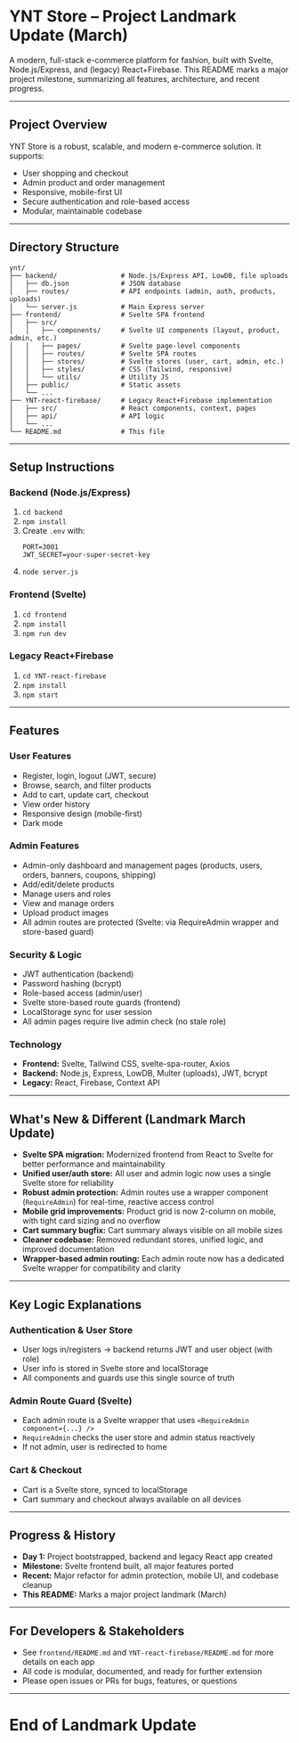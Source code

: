 # YNT Store – Project Landmark Update (March)

A modern, full-stack e-commerce platform for fashion, built with Svelte, Node.js/Express, and (legacy) React+Firebase. This README marks a major project milestone, summarizing all features, architecture, and recent progress.

---

## Project Overview
YNT Store is a robust, scalable, and modern e-commerce solution. It supports:
- User shopping and checkout
- Admin product and order management
- Responsive, mobile-first UI
- Secure authentication and role-based access
- Modular, maintainable codebase

---

## Directory Structure

```
ynt/
├── backend/                # Node.js/Express API, LowDB, file uploads
│   ├── db.json             # JSON database
│   ├── routes/             # API endpoints (admin, auth, products, uploads)
│   └── server.js           # Main Express server
├── frontend/               # Svelte SPA frontend
│   ├── src/
│   │   ├── components/     # Svelte UI components (layout, product, admin, etc.)
│   │   ├── pages/          # Svelte page-level components
│   │   ├── routes/         # Svelte SPA routes
│   │   ├── stores/         # Svelte stores (user, cart, admin, etc.)
│   │   ├── styles/         # CSS (Tailwind, responsive)
│   │   └── utils/          # Utility JS
│   ├── public/             # Static assets
│   └── ...
├── YNT-react-firebase/     # Legacy React+Firebase implementation
│   ├── src/                # React components, context, pages
│   ├── api/                # API logic
│   └── ...
└── README.md               # This file
```

---

## Setup Instructions

### Backend (Node.js/Express)
1. `cd backend`
2. `npm install`
3. Create `.env` with:
   ```
   PORT=3001
   JWT_SECRET=your-super-secret-key
   ```
4. `node server.js`

### Frontend (Svelte)
1. `cd frontend`
2. `npm install`
3. `npm run dev`

### Legacy React+Firebase
1. `cd YNT-react-firebase`
2. `npm install`
3. `npm start`

---

## Features

### User Features
- Register, login, logout (JWT, secure)
- Browse, search, and filter products
- Add to cart, update cart, checkout
- View order history
- Responsive design (mobile-first)
- Dark mode

### Admin Features
- Admin-only dashboard and management pages (products, users, orders, banners, coupons, shipping)
- Add/edit/delete products
- Manage users and roles
- View and manage orders
- Upload product images
- All admin routes are protected (Svelte: via RequireAdmin wrapper and store-based guard)

### Security & Logic
- JWT authentication (backend)
- Password hashing (bcrypt)
- Role-based access (admin/user)
- Svelte store-based route guards (frontend)
- LocalStorage sync for user session
- All admin pages require live admin check (no stale role)

### Technology
- **Frontend:** Svelte, Tailwind CSS, svelte-spa-router, Axios
- **Backend:** Node.js, Express, LowDB, Multer (uploads), JWT, bcrypt
- **Legacy:** React, Firebase, Context API

---

## What's New & Different (Landmark March Update)
- **Svelte SPA migration:** Modernized frontend from React to Svelte for better performance and maintainability
- **Unified user/auth store:** All user and admin logic now uses a single Svelte store for reliability
- **Robust admin protection:** Admin routes use a wrapper component (`RequireAdmin`) for real-time, reactive access control
- **Mobile grid improvements:** Product grid is now 2-column on mobile, with tight card sizing and no overflow
- **Cart summary bugfix:** Cart summary always visible on all mobile sizes
- **Cleaner codebase:** Removed redundant stores, unified logic, and improved documentation
- **Wrapper-based admin routing:** Each admin route now has a dedicated Svelte wrapper for compatibility and clarity

---

## Key Logic Explanations

### Authentication & User Store
- User logs in/registers → backend returns JWT and user object (with role)
- User info is stored in Svelte store and localStorage
- All components and guards use this single source of truth

### Admin Route Guard (Svelte)
- Each admin route is a Svelte wrapper that uses `<RequireAdmin component={...} />`
- `RequireAdmin` checks the user store and admin status reactively
- If not admin, user is redirected to home

### Cart & Checkout
- Cart is a Svelte store, synced to localStorage
- Cart summary and checkout always available on all devices

---

## Progress & History
- **Day 1:** Project bootstrapped, backend and legacy React app created
- **Milestone:** Svelte frontend built, all major features ported
- **Recent:** Major refactor for admin protection, mobile UI, and codebase cleanup
- **This README:** Marks a major project landmark (March)

---

## For Developers & Stakeholders
- See `frontend/README.md` and `YNT-react-firebase/README.md` for more details on each app
- All code is modular, documented, and ready for further extension
- Please open issues or PRs for bugs, features, or questions

---

# End of Landmark Update 